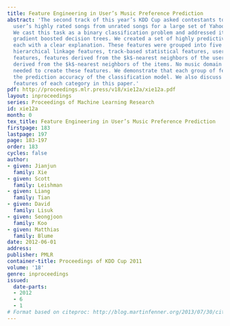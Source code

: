 ```yaml
---
title: Feature Engineering in User’s Music Preference Prediction
abstract: 'The second track of this year’s KDD Cup asked contestants to separate a
  user’s highly rated songs from unrated songs for a large set of Yahoo! Music listeners.
  We cast this task as a binary classification problem and addressed it utilizing
  gradient boosted decision trees. We created a set of highly predictive features,
  each with a clear explanation. These features were grouped into five categories:
  hierarchical linkage features, track-based statistical features, user-based statistical
  features, features derived from the $k$-nearest neighbors of the users, and features
  derived from the $k$-nearest neighbors of the items. No music domain knowledge was
  needed to create these features. We demonstrate that each group of features improved
  the prediction accuracy of the classification model. We also discuss the top predictive
  features of each category in this paper.'
pdf: http://proceedings.mlr.press/v18/xie12a/xie12a.pdf
layout: inproceedings
series: Proceedings of Machine Learning Research
id: xie12a
month: 0
tex_title: Feature Engineering in User’s Music Preference Prediction
firstpage: 183
lastpage: 197
page: 183-197
order: 183
cycles: false
author:
- given: Jianjun
  family: Xie
- given: Scott
  family: Leishman
- given: Liang
  family: Tian
- given: David
  family: Lisuk
- given: Seongjoon
  family: Koo
- given: Matthias
  family: Blume
date: 2012-06-01
address:
publisher: PMLR
container-title: Proceedings of KDD Cup 2011
volume: '18'
genre: inproceedings
issued:
  date-parts:
  - 2012
  - 6
  - 1
# Format based on citeproc: http://blog.martinfenner.org/2013/07/30/citeproc-yaml-for-bibliographies/
---
```

